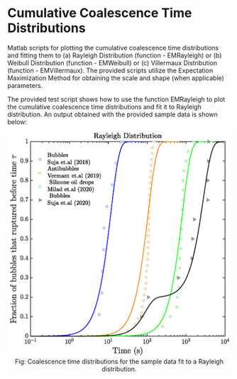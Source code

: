 # Cumulative Coalescence Time Distributions
Matlab scripts for plotting the cumulative coalescence time distributions and fitting them to (a) Rayleigh Distribution (function -  EMRayleigh) or (b) Weibull Distribution (function -  EMWeibull) or  (c) Villermaux Distribution (function -  EMVillermaux).  The provided scripts utilize the Expectation Maximization Method for obtaining the scale and shape (when applicable) parameters.

The provided test script shows how to use the function EMRayleigh to plot the cumulative coalescence time distributions and fit it to Rayleigh distribution. An output obtained with the provided sample data is shown below:

<p align="center">
<img src="Results/CumulativeCoalescenceCurves_Rayleigh.png" width="500">
Fig: Coalescence time distributions for the sample data fit to a Rayleigh distribution.  
</p>  

